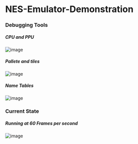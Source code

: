 # NES-Emulator-Demonstration
<h3>Debugging Tools</h3>
<h5>CPU and PPU</h5>

![image](https://github.com/user-attachments/assets/617ebd01-06aa-42e7-8390-3d5b9fe035a3)

<h5>Pallete and tiles</h5>

![image](https://github.com/user-attachments/assets/e99b1532-c6ce-4b43-8241-0d0a5a3a5306)

<h5>Name Tables</h5>

![image](https://github.com/user-attachments/assets/fcec656a-0218-47a8-ad7b-1b2f4beb64fa)

<h3>Current State</h3>
<h5>Running at 60 Frames per second</h5>

![image](https://github.com/user-attachments/assets/d803690a-9226-4f99-bd2a-db1db02b6f39)
